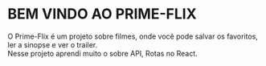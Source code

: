 # BEM VINDO AO PRIME-FLIX
O Prime-Flix é um projeto sobre filmes, onde você pode salvar os favoritos, ler a sinopse e ver o trailer. <br/>
Nesse projeto aprendi muito o sobre API, Rotas no React.

